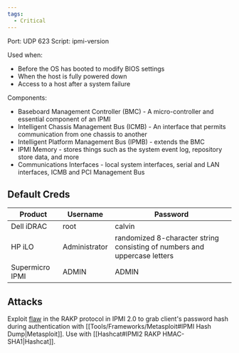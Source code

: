 ```yaml
---
tags:
  - Critical
---
```

Port: UDP 623
Script: ipmi-version

Used when: 
- Before the OS has booted to modify BIOS settings
- When the host is fully powered down
- Access to a host after a system failure

Components:
- Baseboard Management Controller (BMC) - A micro-controller and essential component of an IPMI
- Intelligent Chassis Management Bus (ICMB) - An interface that permits communication from one chassis to another
- Intelligent Platform Management Bus (IPMB) - extends the BMC
- IPMI Memory - stores things such as the system event log, repository store data, and more
- Communications Interfaces - local system interfaces, serial and LAN interfaces, ICMB and PCI Management Bus

## Default Creds
|Product|Username|Password|
|---|---|---|
|Dell iDRAC|root|calvin|
|HP iLO|Administrator|randomized 8-character string consisting of numbers and uppercase letters|
|Supermicro IPMI|ADMIN|ADMIN|

## Attacks
Exploit [flaw](http://fish2.com/ipmi/remote-pw-cracking.html) in the RAKP protocol in IPMI 2.0 to grab client's password hash during authentication with [[Tools/Frameworks/Metasploit#IPMI Hash Dump|Metasploit]]. Use with [[Hashcat#IPMI2 RAKP HMAC-SHA1|Hashcat]].
